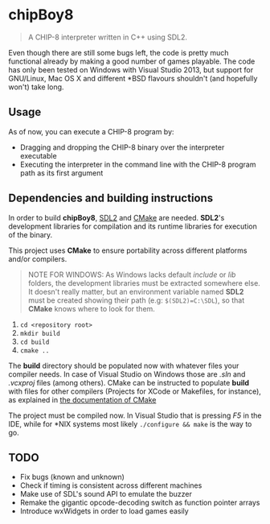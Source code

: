 chipBoy8
========
> A CHIP-8 interpreter written in C++ using SDL2.

Even though there are still some bugs left, the code is pretty much functional already by making a good number of games playable. The code has only been tested on Windows with Visual Studio 2013, but support for GNU/Linux, Mac OS X and different *BSD flavours shouldn't (and hopefully won't) take long.


## Usage
As of now, you can execute a CHIP-8 program by:
  - Dragging and dropping the CHIP-8 binary over the interpreter executable
  - Executing the interpreter in the command line with the CHIP-8 program path as its first argument


## Dependencies and building instructions

In order to build **chipBoy8**, [SDL2](https://www.libsdl.org/download-2.0.php) and [CMake](http://www.cmake.org/download/) are needed. **SDL2**'s development libraries for compilation and its runtime libraries for execution of the binary.

This project uses **CMake** to ensure portability across different platforms and/or compilers.

> NOTE FOR WINDOWS: As Windows lacks default *include* or *lib* folders, the development libraries must be extracted somewhere else. It doesn't really matter, but an environment variable named **SDL2** must be created showing their path (e.g: `$(SDL2)=C:\SDL`), so that **CMake** knows where to look for them.

  1. `cd <repository root>`
  2. `mkdir build`
  3. `cd build`
  4. `cmake ..`

The **build** directory should be populated now with whatever files your compiler needs. In case of Visual Studio on Windows those are *.sln* and *.vcxproj* files (among others). CMake can be instructed to populate **build** with files for other compilers (Projects for XCode or Makefiles, for instance), as explained in [the documentation of CMake](http://www.cmake.org/cmake/help/v3.0/manual/cmake.1.html)

The project must be compiled now. In Visual Studio that is pressing *F5* in the IDE, while for *NIX systems most likely `./configure && make` is the way to go.

## TODO
  - Fix bugs (known and unknown)
  - Check if timing is consistent across different machines
  - Make use of SDL's sound API to emulate the buzzer
  - Remake the gigantic opcode-decoding switch as function pointer arrays
  - Introduce wxWidgets in order to load games easily
